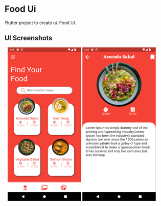 # Food Ui
   Flutter project to create ui. Food UI.

## UI Screenshots
<center>
<img src ="images/screenshot1.png" height="500" width="240">
<img src ="images/screenshot2.png" height="500" width="240">
</center>
